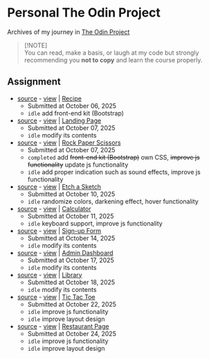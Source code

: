 # Personal The Odin Project
Archives of my journey in [The Odin Project](https://www.theodinproject.com/)

> [!NOTE]\
> You can read, make a basis, or laugh at my code but strongly recommending you **not to copy** and learn the course properly.

## Assignment
- [source](https://github.com/mkgp-dev/personal-top-archive/tree/main/odin-recipes) - [view](https://mkgp-dev.github.io/personal-top-archive/odin-recipes) | [Recipe](https://www.theodinproject.com/lessons/foundations-recipes#assignment)
  - Submitted at October 06, 2025
  - ``idle`` add front-end kit (Bootstrap)
- [source](https://github.com/mkgp-dev/personal-top-archive/tree/main/landing-page) - [view](https://mkgp-dev.github.io/personal-top-archive/landing-page) | [Landing Page](https://www.theodinproject.com/lessons/foundations-landing-page#assignment)
  - Submitted at October 07, 2025
  - ``idle`` modify its contents
- [source](https://github.com/mkgp-dev/personal-top-archive/tree/main/rock-paper-scissors) - [view](https://mkgp-dev.github.io/personal-top-archive/rock-paper-scissors) | [Rock Paper Scissors](https://www.theodinproject.com/lessons/foundations-rock-paper-scissors#assignment)
  - Submitted at October 07, 2025
  - ``completed`` add ~~front-end kit (Bootstrap)~~ own CSS, ~~improve js functionality~~ update js functionality
  - ``idle`` add proper indication such as sound effects, improve js functionality
- [source](https://github.com/mkgp-dev/personal-top-archive/tree/main/etch-a-sketch) - [view](https://mkgp-dev.github.io/personal-top-archive/etch-a-sketch) | [Etch a Sketch](https://www.theodinproject.com/lessons/foundations-etch-a-sketch#assignment)
  - Submitted at October 10, 2025
  - ``idle`` randomize colors, darkening effect, hover functionality
- [source](https://github.com/mkgp-dev/personal-top-archive/tree/main/calculator) - [view](https://mkgp-dev.github.io/personal-top-archive/calculator) | [Calculator](https://www.theodinproject.com/lessons/foundations-calculator#assignment)
  - Submitted at October 11, 2025
  - ``idle`` keyboard support, improve js functionality
- [source](https://github.com/mkgp-dev/personal-top-archive/tree/main/sign-up-form) - [view](https://mkgp-dev.github.io/personal-top-archive/sign-up-form) | [Sign-up Form](https://www.theodinproject.com/lessons/node-path-intermediate-html-and-css-sign-up-form#assignment)
  - Submitted at October 14, 2025
  - ``idle`` modify its contents
- [source](https://github.com/mkgp-dev/personal-top-archive/tree/main/admin-dashboard) - [view](https://mkgp-dev.github.io/personal-top-archive/admin-dashboard) | [Admin Dashboard](https://www.theodinproject.com/lessons/node-path-intermediate-html-and-css-admin-dashboard#assignment)
  - Submitted at October 17, 2025
  - ``idle`` modify its contents
- [source](https://github.com/mkgp-dev/personal-top-archive/tree/main/library) - [view](https://mkgp-dev.github.io/personal-top-archive/library) | [Library](https://www.theodinproject.com/lessons/node-path-javascript-library#assignment)
  - Submitted at October 18, 2025
  - ``idle`` modify its contents
- [source](https://github.com/mkgp-dev/personal-top-archive/tree/main/tic-tac-toe) - [view](https://mkgp-dev.github.io/personal-top-archive/tic-tac-toe) | [Tic Tac Toe](https://www.theodinproject.com/lessons/node-path-javascript-tic-tac-toe#assignment)
  - Submitted at October 22, 2025
  - ``idle`` improve js functionality
  - ``idle`` improve layout design
- [source](https://github.com/mkgp-dev/personal-top-archive/tree/main/restaurant-page/open-source) - [view](https://mkgp-dev.github.io/personal-top-archive/restaurant-page) | [Restaurant Page](https://www.theodinproject.com/lessons/node-path-javascript-restaurant-page#assignment)
  - Submitted at October 24, 2025
  - ``idle`` improve js functionality
  - ``idle`` improve layout design